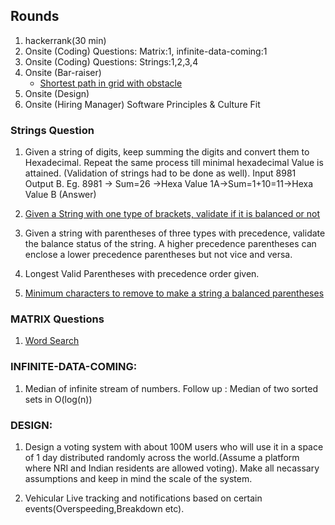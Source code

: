 ## Rounds

1. hackerrank(30 min)
2. Onsite (Coding) Questions: Matrix:1, infinite-data-coming:1
3. Onsite (Coding) Questions: Strings:1,2,3,4
4. Onsite (Bar-raiser) 
	- [Shortest path in grid with obstacle](https://leetcode.com/problems/shortest-path-in-a-grid-with-obstacles-elimination/)
5. Onsite (Design)
6. Onsite (Hiring Manager) Software Principles & Culture Fit


### Strings Question
1. Given a string of digits, keep summing the digits and convert them to Hexadecimal. Repeat the same process till minimal 
hexadecimal Value is attained. (Validation of strings had to be done as well). Input 8981 Output B. Eg. 8981 -> Sum=26 ->Hexa 
	   Value 1A->Sum=1+10=11->Hexa Value B (Answer)

2. [Given a String with one type of brackets, validate if it is balanced or not](https://leetcode.com/problems/valid-parentheses/)

3. Given a string with parentheses of three types with precedence, validate the balance status of the string.
A higher precedence parentheses can enclose a lower precedence parentheses but not vice and versa.
	
4. Longest Valid Parentheses with precedence order given.

5. [Minimum characters to remove to make a string a balanced parentheses](https://leetcode.com/problems/minimum-remove-to-make-valid-parentheses/)	

### MATRIX Questions
1. [Word Search](https://leetcode.com/problems/word-search/)

### INFINITE-DATA-COMING:
1. Median of infinite stream of numbers. Follow up : Median of two sorted sets in O(log(n))

### DESIGN:
1. Design a voting system with about 100M users who will use it in a space of 1 day distributed randomly 
across the world.(Assume a platform where NRI and Indian residents are allowed voting). Make all necassary 
assumptions and keep in mind the scale of the system.

2. Vehicular Live tracking and notifications based on certain events(Overspeeding,Breakdown etc).
